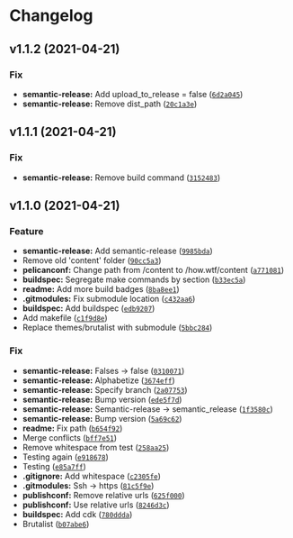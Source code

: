 # Changelog

<!--next-version-placeholder-->

## v1.1.2 (2021-04-21)
### Fix
* **semantic-release:** Add upload_to_release = false ([`6d2a045`](https://github.com/t-h-o/how.wtf/commit/6d2a04594f32c3def59f533f3cc62d1a948e5e0c))
* **semantic-release:** Remove dist_path ([`20c1a3e`](https://github.com/t-h-o/how.wtf/commit/20c1a3eaab0b180767a9c03f678be6e55bb2f62d))

## v1.1.1 (2021-04-21)
### Fix
* **semantic-release:** Remove build command ([`3152483`](https://github.com/t-h-o/how.wtf/commit/315248305ce48d0feb6a3f46a92e21fe85dff595))

## v1.1.0 (2021-04-21)
### Feature
* **semantic-release:** Add semantic-release ([`9985bda`](https://github.com/t-h-o/how.wtf/commit/9985bdae176b51d137aa7ca280cab72dc3ea1d6f))
* Remove old 'content' folder ([`90cc5a3`](https://github.com/t-h-o/how.wtf/commit/90cc5a328bb8138862fcfb7681a8969bebda8478))
* **pelicanconf:** Change path from /content to /how.wtf/content ([`a771081`](https://github.com/t-h-o/how.wtf/commit/a771081b79e10624ab2be482f008f109fec0d28c))
* **buildspec:** Segregate make commands by section ([`b33ec5a`](https://github.com/t-h-o/how.wtf/commit/b33ec5afaa18fda1c3e53a9f4508e97dd29ad0c8))
* **readme:** Add more build badges ([`8ba8ee1`](https://github.com/t-h-o/how.wtf/commit/8ba8ee1b845b2d2fddb0c8fc9339ff29cb4e5d62))
* **.gitmodules:** Fix submodule location ([`c432aa6`](https://github.com/t-h-o/how.wtf/commit/c432aa6b784a9f76b597f734fd0adf114b020413))
* **buildspec:** Add buildspec ([`edb9207`](https://github.com/t-h-o/how.wtf/commit/edb9207c70f7c61cd07a423afe922398de2b770f))
* Add makefile ([`c1f9d8e`](https://github.com/t-h-o/how.wtf/commit/c1f9d8ed05e5a3eb096c975358192d01235b7af8))
* Replace themes/brutalist with submodule ([`5bbc284`](https://github.com/t-h-o/how.wtf/commit/5bbc284a98324486eaeca687928868ac6664eb17))

### Fix
* **semantic-release:** Falses -> false ([`0310071`](https://github.com/t-h-o/how.wtf/commit/03100714c1aa095f2e30c8bbc91a5e118ee54ed8))
* **semantic-release:** Alphabetize ([`3674eff`](https://github.com/t-h-o/how.wtf/commit/3674eff0d66d51ced70e56b7e20d916a1d4b39af))
* **semantic-release:** Specify branch ([`2a07753`](https://github.com/t-h-o/how.wtf/commit/2a077532acc3cfa3e0ed8e61585ccd8c763083f7))
* **semantic-release:** Bump version ([`ede5f7d`](https://github.com/t-h-o/how.wtf/commit/ede5f7df1969f25c5b493dcb92cac649993c2244))
* **semantic-release:** Semantic-release -> semantic_release ([`1f3580c`](https://github.com/t-h-o/how.wtf/commit/1f3580c5e02660ffb477d4a894781219e69bcd87))
* **semantic-release:** Bump version ([`5a69c62`](https://github.com/t-h-o/how.wtf/commit/5a69c627143eff4e2f4934eedec79c256135e36a))
* **readme:** Fix path ([`b654f92`](https://github.com/t-h-o/how.wtf/commit/b654f92c1ad0cb33aa89b91ad8ca688a870c284e))
* Merge conflicts ([`bff7e51`](https://github.com/t-h-o/how.wtf/commit/bff7e51c632fff2ac3bc722fcbd4287616507380))
* Remove whitespace from test ([`258aa25`](https://github.com/t-h-o/how.wtf/commit/258aa25ab792d0c5660ab66e24ab73b1444b586c))
* Testing again ([`e918678`](https://github.com/t-h-o/how.wtf/commit/e91867808821871131f940dae560f60280ffad7f))
* Testing ([`e85a7ff`](https://github.com/t-h-o/how.wtf/commit/e85a7ffd3d5d27a1a22e4d49c9acd495ff9c46f4))
* **.gitignore:** Add whitespace ([`c2305fe`](https://github.com/t-h-o/how.wtf/commit/c2305fe33ff0690bb130293f974088b8cb3fde84))
* **.gitmodules:** Ssh -> https ([`81c5f9e`](https://github.com/t-h-o/how.wtf/commit/81c5f9eed67a1b3f48336beeab6d1fe04d7b2118))
* **publishconf:** Remove relative urls ([`625f000`](https://github.com/t-h-o/how.wtf/commit/625f00020ae64e98e465765703c30b6a184a26e2))
* **publishconf:** Use relative urls ([`8246d3c`](https://github.com/t-h-o/how.wtf/commit/8246d3c9b0ba0098db59e764546898db67e04440))
* **buildspec:** Add cdk ([`780ddda`](https://github.com/t-h-o/how.wtf/commit/780dddab14d4d4e7ea1a26995e25a020eb7d3f53))
* Brutalist ([`b07abe6`](https://github.com/t-h-o/how.wtf/commit/b07abe62f446cb2abff14ffb2a81287f6dce6592))
